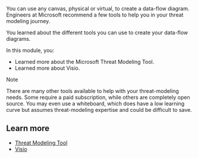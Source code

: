 You can use any canvas, physical or virtual, to create a data-flow diagram. Engineers at Microsoft recommend a few tools to help you in your threat modeling journey.

You learned about the different tools you can use to create your data-flow diagrams.

In this module, you:

- Learned more about the Microsoft Threat Modeling Tool.
- Learned more about Visio.

> [!NOTE]
> There are many other tools available to help with your threat-modeling needs. Some require a paid subscription, while others are completely open source. You may even use a whiteboard, which does have a low learning curve but assumes threat-modeling expertise and could be difficult to save.

## Learn more

- [Threat Modeling Tool](/azure/security/develop/threat-modeling-tool)
- [Visio](https://products.office.com/en-us/visio/flowchart-software)
